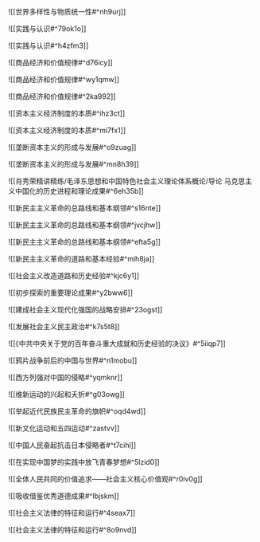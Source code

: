 ![[世界多样性与物质统一性#^nh9urj]]

![[实践与认识#^79ok1o]]

![[实践与认识#^h4zfm3]]

![[商品经济和价值规律#^d76icy]]

![[商品经济和价值规律#^wy1qmw]]

![[商品经济和价值规律#^2ka992]]

![[资本主义经济制度的本质#^ihz3ct]]

![[资本主义经济制度的本质#^mi7fx1]]

![[垄断资本主义的形成与发展#^o9zuag]]

![[垄断资本主义的形成与发展#^mn8h39]]

![[肖秀荣精讲精练/毛泽东思想和中国特色社会主义理论体系概论/导论 马克思主义中国化的历史进程和理论成果#^6eh35b]]

![[新民主主义革命的总路线和基本纲领#^s16nte]]

![[新民主主义革命的总路线和基本纲领#^jvcjhw]]

![[新民主主义革命的总路线和基本纲领#^efta5g]]

![[新民主主义革命的道路和基本经验#^mih8ja]]

![[社会主义改造道路和历史经验#^kjc6y1]]

![[初步探索的重要理论成果#^y2bww6]]

![[建成社会主义现代化强国的战略安排#^23ogst]]

![[发展社会主义民主政治#^k7s5t8]]

![[《中共中央关于党的百年奋斗重大成就和历史经验的决议》#^5iiqp7]]

![[鸦片战争前后的中国与世界#^n1mobu]]

![[西方列强对中国的侵略#^yqmknr]]

![[维新运动的兴起和夭折#^g03owg]]

![[举起近代民族民主革命的旗帜#^oqd4wd]]

![[新文化运动和五四运动#^zastvv]]

![[中国人民奋起抗击日本侵略者#^t7cihl]]

![[在实现中国梦的实践中放飞青春梦想#^5lzid0]]

![[全体人民共同的价值追求——社会主义核心价值观#^r0iv0g]]

![[吸收借鉴优秀道德成果#^lbjskm]]

![[社会主义法律的特征和运行#^4seax7]]

![[社会主义法律的特征和运行#^8o9nvd]]


